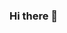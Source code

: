### Hi there 👋

<!--
**DeepanshuBhardwaj005/DeepanshuBhardwaj005** is a ✨ _special_ ✨ repository because its `README.md` (this file) appears on your GitHub profile.

Here are some ideas to get you started:


👋 Hi, I’m @Deepanshu-Bhardwaj
👀 I’m interested in Web Development | Big Data Analytics | Chess & Music
🌱 I’m currently learning ReactJs, NodeJs and MongoDB
💞️ I’m looking to collaborate on Web Development Projects


-->

